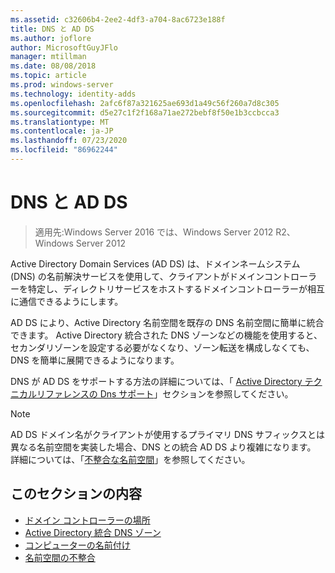```yaml
---
ms.assetid: c32606b4-2ee2-4df3-a704-8ac6723e188f
title: DNS と AD DS
ms.author: joflore
author: MicrosoftGuyJFlo
manager: mtillman
ms.date: 08/08/2018
ms.topic: article
ms.prod: windows-server
ms.technology: identity-adds
ms.openlocfilehash: 2afc6f87a321625ae693d1a49c56f260a7d8c305
ms.sourcegitcommit: d5e27c1f2f168a71ae272bebf8f50e1b3ccbcca3
ms.translationtype: MT
ms.contentlocale: ja-JP
ms.lasthandoff: 07/23/2020
ms.locfileid: "86962244"
---
```

# <a name="dns-and-ad-ds"></a>DNS と AD DS

> 適用先:Windows Server 2016 では、Windows Server 2012 R2、Windows Server 2012

Active Directory Domain Services (AD DS) は、ドメインネームシステム (DNS) の名前解決サービスを使用して、クライアントがドメインコントローラーを特定し、ディレクトリサービスをホストするドメインコントローラーが相互に通信できるようにします。

AD DS により、Active Directory 名前空間を既存の DNS 名前空間に簡単に統合できます。 Active Directory 統合された DNS ゾーンなどの機能を使用すると、セカンダリゾーンを設定する必要がなくなり、ゾーン転送を構成しなくても、DNS を簡単に展開できるようになります。

DNS が AD DS をサポートする方法の詳細については、「 [Active Directory テクニカルリファレンスの Dns サポート](/previous-versions/windows/it-pro/windows-server-2003/cc781627(v=ws.10))」セクションを参照してください。

> [!NOTE]
> AD DS ドメイン名がクライアントが使用するプライマリ DNS サフィックスとは異なる名前空間を実装した場合、DNS との統合 AD DS より複雑になります。 詳細については、「[不整合な名前空間](Disjoint-Namespace.md)」を参照してください。

## <a name="in-this-section"></a>このセクションの内容

- [ドメイン コントローラーの場所](Domain-Controller-Location.md)
- [Active Directory 統合 DNS ゾーン](Active-Directory-Integrated-DNS-Zones.md)
- [コンピューターの名前付け](Computer-Naming.md)
- [名前空間の不整合](Disjoint-Namespace.md)

